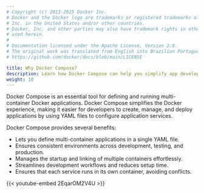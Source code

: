 ```yaml
---
# Copyright (c) 2013-2025 Docker Inc.
# Docker and the Docker logo are trademarks or registered trademarks of Docker,
# Inc. in the United States and/or other countries.
# Docker, Inc. and other parties may also have trademark rights in other terms
# used herein.
#
# Documentation licensed under the Apache License, Version 2.0.
# The original work was translated from English into Brazilian Portuguese.
# https://github.com/docker/docs/blob/main/LICENSE

title: Why Docker Compose?
description: Learn how Docker Compose can help you simplify app development.
weight: 10
---
```

Docker Compose is an essential tool for defining and running multi-container
Docker applications. Docker Compose simplifies the Docker experience, making it
easier for developers to create, manage, and deploy applications by using YAML
files to configure application services.

Docker Compose provides several benefits:

- Lets you define multi-container applications in a single YAML file.
- Ensures consistent environments across development, testing, and production.
- Manages the startup and linking of multiple containers effortlessly.
- Streamlines development workflows and reduces setup time.
- Ensures that each service runs in its own container, avoiding conflicts.

{{< youtube-embed 2EqarOM2V4U >}}

<div id="compose-lp-survey-anchor"></div>
